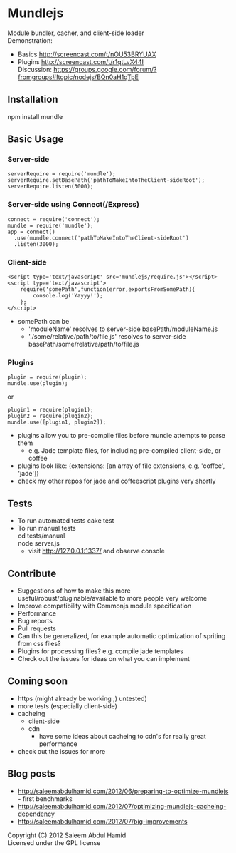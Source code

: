 # Mundlejs

Module bundler, cacher, and client-side loader  
Demonstration:
* Basics http://screencast.com/t/nOU53BRYUAX  
* Plugins http://screencast.com/t/r1qtLvX44I  
Discussion:
https://groups.google.com/forum/?fromgroups#!topic/nodejs/BQn0aH1qTpE

## Installation
npm install mundle

## Basic Usage
### Server-side
    serverRequire = require('mundle');
    serverRequire.setBasePath('pathToMakeIntoTheClient-sideRoot');
    serverRequire.listen(3000);
    
### Server-side using Connect(/Express)
    connect = require('connect');
    mundle = require('mundle');
    app = connect()
      .use(mundle.connect('pathToMakeIntoTheClient-sideRoot')
      .listen(3000);

### Client-side
    <script type='text/javascript' src='mundlejs/require.js'></script>
    <script type='text/javascript'>
        require('somePath',function(error,exportsFromSomePath){
            console.log('Yayyy!');
        };
    </script>
    
* somePath can be
  * 'moduleName' resolves to server-side basePath/moduleName.js
  * './some/relative/path/to/file.js' resolves to server-side basePath/some/relative/path/to/file.js

### Plugins
    plugin = require(plugin);
    mundle.use(plugin);
    
or

    plugin1 = require(plugin1);
    plugin2 = require(plugin2);
    mundle.use([plugin1, plugin2]);

* plugins allow you to pre-compile files before mundle attempts to parse them
  * e.g. Jade template files, for including pre-compiled client-side, or coffee
* plugins look like:
    {extensions: [an array of file extensions, e.g. 'coffee', 'jade']}
* check my other repos for jade and coffeescript plugins very shortly

## Tests
* To run automated tests
    cake test
* To run manual tests  
    cd tests/manual  
    node server.js
  * visit http://127.0.0.1:1337/ and observe console

## Contribute
* Suggestions of how to make this more useful/robust/pluginable/available to more people very welcome
* Improve compatibility with Commonjs module specification
* Performance
* Bug reports
* Pull requests
* Can this be generalized, for example automatic optimization of spriting from css files?
* Plugins for processing files? e.g. compile jade templates
* Check out the issues for ideas on what you can implement

## Coming soon
* https (might already be working ;) untested)
* more tests (especially client-side)
* cacheing
  * client-side
  * cdn
    * have some ideas about cacheing to cdn's for really great performance
* check out the issues for more

## Blog posts
* http://saleemabdulhamid.com/2012/06/preparing-to-optimize-mundlejs - first benchmarks
* http://saleemabdulhamid.com/2012/07/optimizing-mundlejs-cacheing-dependency
* http://saleemabdulhamid.com/2012/07/big-improvements


Copyright (C) 2012 Saleem Abdul Hamid   
Licensed under the GPL license
